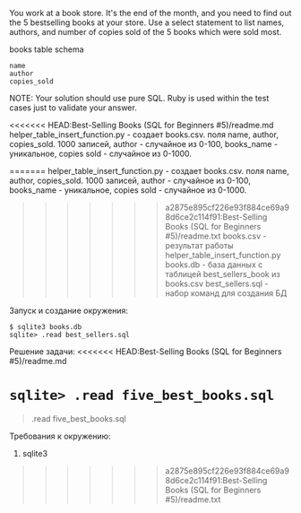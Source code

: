 You work at a book store. It's the end of the month, and you need to find out the 5 bestselling books at your store. Use a select statement to list names, authors, and number of copies sold of the 5 books which were sold most.

books table schema

    name
    author
    copies_sold

NOTE: Your solution should use pure SQL. Ruby is used within the test cases just to validate your answer.

<<<<<<< HEAD:Best-Selling Books (SQL for Beginners #5)/readme.md
helper_table_insert_function.py - создает books.csv. поля name, author, copies_sold.
				   1000 записей, author - случайное из 0-100, books_name - 					   уникальное, copies sold - случайное из 0-1000.

=======
helper_table_insert_function.py - создает books.csv. поля name, author, copies_sold. 1000 записей, 
				author - случайное из 0-100, 
				books_name - уникальное, 
				copies sold - случайное из 0-1000.
				   
>>>>>>> a2875e895cf226e93f884ce69a98d6ce2c114f91:Best-Selling Books (SQL for Beginners #5)/readme.txt
books.csv - результат работы helper_table_insert_function.py
books.db - база данных с таблицей best_sellers_book из books.csv
best_sellers.sql - набор команд для создания БД 

Запуск и создание окружения:

`$ sqlite3 books.db`<br/>
`sqlite> .read best_sellers.sql`

Решение задачи:
<<<<<<< HEAD:Best-Selling Books (SQL for Beginners #5)/readme.md

`sqlite> .read five_best_books.sql`
=======
> .read five_best_books.sql

Требования к окружению:
1. sqlite3
>>>>>>> a2875e895cf226e93f884ce69a98d6ce2c114f91:Best-Selling Books (SQL for Beginners #5)/readme.txt
